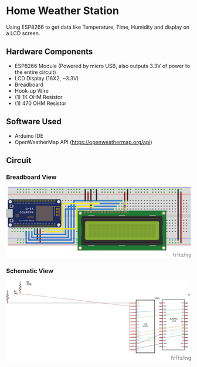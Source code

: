 # Home Weather Station
Using ESP8266 to get data like Temperature, Time, Humidity and display on a LCD screen.

## Hardware Components
* ESP8266 Module (Powered by micro USB, also outputs 3.3V of power to the entire circuit)
* LCD Display (16X2, ~3.3V)
* Breadboard 
* Hook-up Wire
* (1) 1K OHM Resistor
* (1) 470 OHM Resistor 

## Software Used
* Arduino IDE
* OpenWeatherMap API (https://openweathermap.org/api)

## Circuit 

### Breadboard View
![Breadboard View](https://github.com/sirakberhane/Home-Weather-Station/blob/master/Breadboard-Weather.jpg)

### Schematic View
![Schematic View](https://github.com/sirakberhane/Home-Weather-Station/blob/master/Schematic-Weather.jpg)
